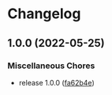 # Changelog

## 1.0.0 (2022-05-25)


### Miscellaneous Chores

* release 1.0.0 ([fa62b4e](https://www.github.com/jmcvetta/asdf-terraformer/commit/fa62b4ef30800cf367c7c2fc2d782a907f3b8a6f))

